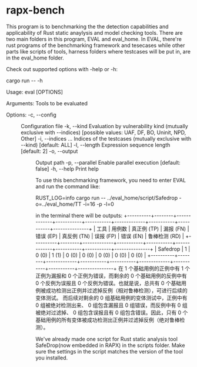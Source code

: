 # rapx-bench
This program is to benchmarking the the detection capabilities and applicability of Rust static anaylysis and model checking tools.
There are two main folders in this program, EVAL and eval_home. In EVAL, there're rust programs of the benchmarking framework and tesecases while other parts like scripts of tools, harness folders where testcases will be put in, are in the eval_home folder.

Check out supported options with -help or -h:

cargo run -- -h

Usage: eval [OPTIONS] <TOOL>

Arguments:
  <TOOL>  Tools to be evaluated

Options:
  -c, --config <DIR>          Configuration file
  -k, --kind <TYPE>           Evaluation by vulnerability kind (mutually exclusive with --indices) [possible values: UAF, DF, BO, Uninit, NPD, Other]
  -i, --indices <INDICES>...  Indices of the testcases (mutually exclusive with --kind) [default: ALL]
  -l, --length <NUM>          Expression sequence length [default: 2]
  -o, --output <DIR>          Output path
  -p, --parallel              Enable parallel execution [default: false]
  -h, --help                  Print help

To use this benchmarking framework, you need to enter EVAL and run the command like:

RUST_LOG=info cargo run -- ../eval_home/script/Safedrop -o=../eval_home/TT -i=16 -p -l=0

in the terminal there will be outputs:
+----------+--------+-------------+-----------+-----------+-------------+-----------+-----------+---------------+
| 工具     | 用例数 | 真正例 (TP) | 漏报 (FN) | 错误 (EP) | 真反例 (TN) | 误报 (FP) | 错误 (EN) | 鲁棒检测 (RD) |
+----------+--------+-------------+-----------+-----------+-------------+-----------+-----------+---------------+
| Safedrop | 1      | 0 (0)       | 1 (1)     | 0 (0)     | 0 (0)       | 0 (0)     | 0 (0)     | 0 (0)         |
+----------+--------+-------------+-----------+-----------+-------------+-----------+-----------+---------------+
在 1 个基础用例的正例中有 1 个正例为漏报和 0 个正例为错误，而剩余的 0 个基础用例的反例中有 0 个反例为误报且 0 个反例为错误。也就是说，总共有 0 个基础用例被成功检测出正例并过滤掉反例（相对鲁棒检测），可进行后续的变体测试。
而后续对剩余的 0 组基础用例的变体测试中，正例中有 0 组被绝对检测出来、 0 组包含漏报且 0 组错误，而反例中有 0 组被绝对过滤掉、 0 组包含误报且有 0 组包含错误。因此，只有 0 个基础用例的所有变体被成功检测出正例并过滤掉反例（绝对鲁棒检测）。

We've already made one script for Rust static analysis tool SafeDrop(now embedded in RAPX) in the scripts folder. Make sure the settings in the script matches the version of the tool you installed.
